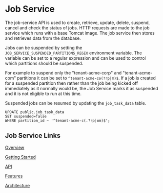 # Job Service

The job-service API is used to create, retrieve, update, delete, suspend, cancel and check the status of jobs. HTTP requests are made to the job service which runs with a base Tomcat image. The job service then stores and retrieves data from the database.

Jobs can be suspended by setting the `JOB_SERVICE_SUSPENDED_PARTITIONS_REGEX` environment variable.
The variable can be set to a regular expression and can be used to control which partitions should be suspended.

For example to suspend only the "tenant-acme-corp" and "tenant-acme-com" partitions it can be set to `^tenant-acme-co(?rp|m)$`.
If a job is created for a suspended partition then rather than the job being kicked off immediately as it normally would be, the Job Service marks it as suspended and it is not eligible to run at this time.

Suspended jobs can be resumed by updating the `job_task_data` table.
```
UPDATE public.job_task_data
SET suspended=false
WHERE partition_id ~ '^tenant-acme-c(.?rp|om)$';
```

## Job Service Links

[Overview](https://jobservice.github.io/job-service/pages/en-us/Overview)

[Getting Started](https://jobservice.github.io/job-service/pages/en-us/Getting-Started)

[API](https://jobservice.github.io/job-service/pages/en-us/API)

[Features](https://jobservice.github.io/job-service/pages/en-us/Features)

[Architecture](https://jobservice.github.io/job-service/pages/en-us/Architecture)
